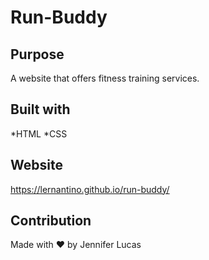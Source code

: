 # Run-Buddy

## Purpose
A website that offers fitness training services. 

## Built with 
*HTML
*CSS

## Website 
https://lernantino.github.io/run-buddy/

## Contribution
Made with ❤️ by Jennifer Lucas 
